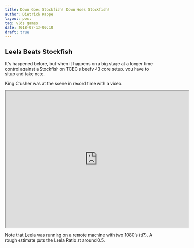 ```yaml
---
title: Down Goes Stockfish! Down Goes Stockfish!
author: Dietrich Kappe
layout: post
tag: vids games
date: 2018-07-13-00:10
draft: true
---
```

## Leela Beats Stockfish

It's happened before, but when it happens on a big stage at a longer time control against a Stockfish on TCEC's beefy 43 core setup,
you have to situp and take note.

King Crusher was at the scene in record time with a video.

<iframe width="600" height="450"
src="https://www.youtube.com/embed/gt5NDPprvHc">
</iframe>

Note that Leela was running on a remote machine with two 1080's (ti?). A rough estimate puts the Leela Ratio at around 0.5.

